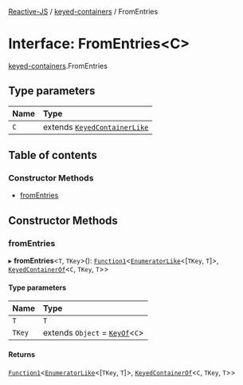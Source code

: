[Reactive-JS](../README.md) / [keyed-containers](../modules/keyed_containers.md) / FromEntries

# Interface: FromEntries<C\>

[keyed-containers](../modules/keyed_containers.md).FromEntries

## Type parameters

| Name | Type |
| :------ | :------ |
| `C` | extends [`KeyedContainerLike`](keyed_containers.KeyedContainerLike.md) |

## Table of contents

### Constructor Methods

- [fromEntries](keyed_containers.FromEntries.md#fromentries)

## Constructor Methods

### fromEntries

▸ **fromEntries**<`T`, `TKey`\>(): [`Function1`](../modules/functions.md#function1)<[`EnumeratorLike`](containers.EnumeratorLike.md)<[`TKey`, `T`]\>, [`KeyedContainerOf`](../modules/keyed_containers.md#keyedcontainerof)<`C`, `TKey`, `T`\>\>

#### Type parameters

| Name | Type |
| :------ | :------ |
| `T` | `T` |
| `TKey` | extends `Object` = [`KeyOf`](../modules/keyed_containers.md#keyof)<`C`\> |

#### Returns

[`Function1`](../modules/functions.md#function1)<[`EnumeratorLike`](containers.EnumeratorLike.md)<[`TKey`, `T`]\>, [`KeyedContainerOf`](../modules/keyed_containers.md#keyedcontainerof)<`C`, `TKey`, `T`\>\>
